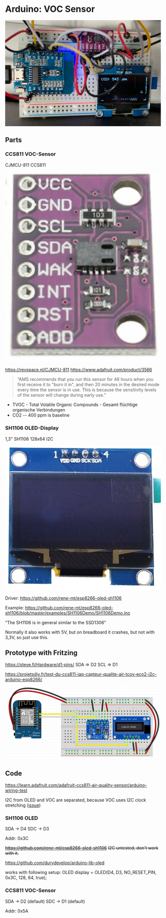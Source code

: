 # Arduino: VOC Sensor

![Breadboard Prototype](breadboard.jpg)

## Parts

### CCS811 VOC-Sensor
CJMCU-811 CCS811

![CCS811](CCS811.png)

https://revspace.nl/CJMCU-811
https://www.adafruit.com/product/3566

> “AMS recommends that you run this sensor for 48 hours when you first receive it to "burn it in", and then 20 minutes in the desired mode every time the sensor is in use. This is because the sensitivity levels of the sensor will change during early use.”

- TVOC -  Total Volatile Organic Compounds  - Gesamt flüchtige organische Verbindungen
- CO2 -- 400 ppm is baseline

### SH1106 OLED-Display
1,3"  SH1106 128x64 I2C

![SH1106](SH1106.png)

Driver:
https://github.com/rene-mt/esp8266-oled-sh1106

Example:
https://github.com/rene-mt/esp8266-oled-sh1106/blob/master/examples/SH1106Demo/SH1106Demo.ino

“The SH1106 is in general similar to the SSD1306”

Normally it also works with 5V, but on breadboard it crashes, but not with 3,3V, so just use this.


## Prototype with Fritzing

https://steve.fi/Hardware/d1-pins/ 
SDA => D2
SCL => D1

https://projetsdiy.fr/test-du-ccs811-iaq-capteur-qualite-air-tcov-eco2-i2c-arduino-esp8266/

![Layout with Fritzing](fritzing.png)


## Code
https://learn.adafruit.com/adafruit-ccs811-air-quality-sensor/arduino-wiring-test

I2C from OLED and VOC are separated, because VOC uses I2C clock stretching ([issue](https://github.com/adafruit/Adafruit_CCS811/issues/4
))

### SH1106 OLED

SDA -> D4
SDC -> D3

Addr: 0x3C

~~https://github.com/rene-mt/esp8266-oled-sh1106~~
~~I2C untested, don't work with it.~~

https://github.com/durydevelop/arduino-lib-oled

works with following setup:
OLED display = OLED(D4, D3, NO_RESET_PIN, 0x3C, 128, 64, true);

### CCS811 VOC-Sensor

SDA -> D2 (default)
SDC -> D1 (default)

Addr: 0x5A


